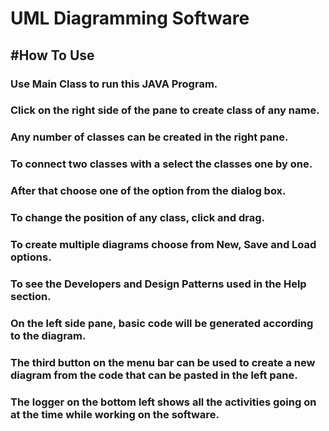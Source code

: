 # UML Diagramming Software
## #How To Use
###
### Use Main Class to run this JAVA Program.
### Click on the right side of the pane to create class of any name.
### Any number of classes can be created in the right pane.
### To connect two classes with a select the classes one by one.
### After that choose one of the option from the dialog box.
### To change the position of any class, click and drag.
### To create multiple diagrams choose from New, Save and Load options.
### To see the Developers and Design Patterns used in the Help section.
### On the left side pane, basic code will be generated according to the diagram.
### The third button on the menu bar can be used to create a new diagram from the code that can be pasted in the left pane.
### The logger on the bottom left shows all the activities going on at the time while working on the software.
